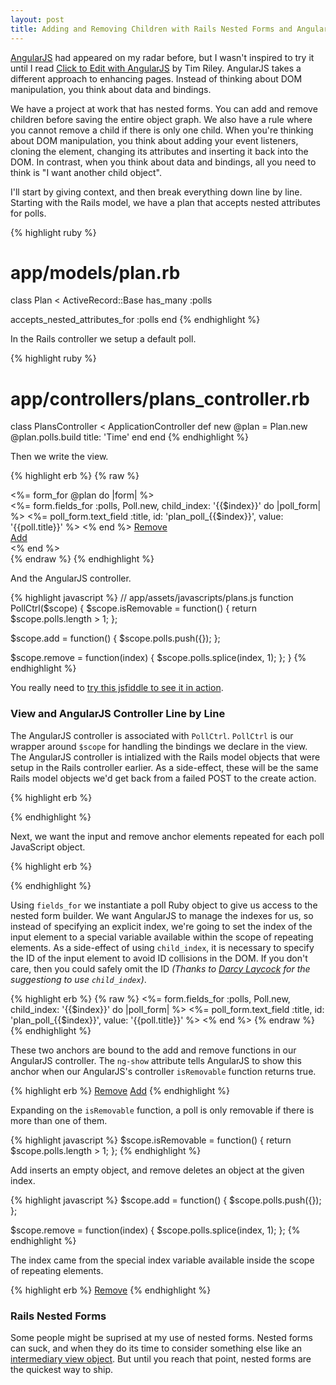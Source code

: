 ```yaml
---
layout: post
title: Adding and Removing Children with Rails Nested Forms and AngularJS
---
```


[AngularJS](http://angularjs.org) had appeared on my radar before, but I wasn't inspired to try it until I read [Click to Edit with AngularJS](http://icelab.com.au/articles/click-to-edit-with-angularjs/) by Tim Riley. AngularJS takes a different approach to enhancing pages. Instead of thinking about DOM manipulation, you think about data and bindings.

We have a project at work that has nested forms. You can add and remove children before saving the entire object graph. We also have a rule where you cannot remove a child if there is only one child. When you're thinking about DOM manipulation, you think about adding your event listeners, cloning the element, changing its attributes and inserting it back into the DOM. In contrast, when you think about data and bindings, all you need to think is "I want another child object".

I'll start by giving context, and then break everything down line by line. Starting with the Rails model, we have a plan that accepts nested attributes for polls.

{% highlight ruby %}
# app/models/plan.rb
class Plan < ActiveRecord::Base
  has_many :polls

  accepts_nested_attributes_for :polls
end
{% endhighlight %}

In the Rails controller we setup a default poll.

{% highlight ruby %}
# app/controllers/plans_controller.rb
class PlansController < ApplicationController
  def new
    @plan = Plan.new
    @plan.polls.build title: 'Time'
  end
end
{% endhighlight %}

Then we write the view.

{% highlight erb %}
{% raw %}
<!-- app/views/new.html.erb -->
<div ng-app>
  <%= form_for @plan do |form| %>
    <div ng-controller="PollCtrl" ng-init="polls = <%= @plan.polls.to_json %>">
      <div ng-repeat="poll in polls">
        <%= form.fields_for :polls, Poll.new, child_index: '{{$index}}' do |poll_form| %>
          <%= poll_form.text_field :title, id: 'plan_poll_{{$index}}', value: '{{poll.title}}' %>
        <% end %>
        <a href="#" ng-click="remove($index)" ng-show="isRemovable()">Remove</a>
      </div>
      <a href="#" ng-click="add()">Add</a>
    </div>
  <% end %>
</div>
{% endraw %}
{% endhighlight %}

And the AngularJS controller.

{% highlight javascript %}
// app/assets/javascripts/plans.js
function PollCtrl($scope) {
  $scope.isRemovable = function() {
    return $scope.polls.length > 1;
  };

  $scope.add = function() {
    $scope.polls.push({});
  };

  $scope.remove = function(index) {
    $scope.polls.splice(index, 1);
  };
}
{% endhighlight %}

You really need to [try this jsfiddle to see it in action](http://jsfiddle.net/tatejohnson/vLhNb/).

### View and AngularJS Controller Line by Line

The AngularJS controller is associated with `PollCtrl`. `PollCtrl` is our wrapper around `$scope` for handling the bindings we declare in the view. The AngularJS controller is intialized with the Rails model objects that were setup in the Rails controller earlier. As a side-effect, these will be the same Rails model objects we'd get back from a failed POST to the create action.

{% highlight erb %}
<div ng-controller="PollCtrl" ng-init="polls = <%= @plan.polls.to_json %>">
{% endhighlight %}

Next, we want the input and remove anchor elements repeated for each poll JavaScript object.

{% highlight erb %}
<div ng-repeat="poll in polls">
  <!-- ... -->
</div>
{% endhighlight %}

Using `fields_for` we instantiate a poll Ruby object to give us access to the nested form builder. We want AngularJS to manage the indexes for us, so instead of specifying an explicit index, we're going to set the index of the input element to a special variable available within the scope of repeating elements. As a side-effect of using `child_index`, it is necessary to specify the ID of the input element to avoid ID collisions in the DOM. If you don't care, then you could safely omit the ID *(Thanks to [Darcy Laycock](https://twitter.com/Sutto/status/290318902750216192) for the suggestiong to use `child_index`)*.

{% highlight erb %}
{% raw %}
<%= form.fields_for :polls, Poll.new, child_index: '{{$index}}' do |poll_form| %>
  <%= poll_form.text_field :title, id: 'plan_poll_{{$index}}', value: '{{poll.title}}' %>
<% end %>
{% endraw %}
{% endhighlight %}

These two anchors are bound to the add and remove functions in our AngularJS controller. The `ng-show` attribute tells AngularJS to show this anchor when our AngularJS's controller `isRemovable` function returns true.

{% highlight erb %}
<a href="#" ng-click="remove($index)" ng-show="isRemovable()">Remove</a>
<a href="#" ng-click="add()">Add</a>
{% endhighlight %}

Expanding on the `isRemovable` function, a poll is only removable if there is more than one of them.

{% highlight javascript %}
$scope.isRemovable = function() {
  return $scope.polls.length > 1;
};
{% endhighlight %}

Add inserts an empty object, and remove deletes an object at the given index.

{% highlight javascript %}
$scope.add = function() {
  $scope.polls.push({});
};

$scope.remove = function(index) {
  $scope.polls.splice(index, 1);
};
{% endhighlight %}

The index came from the special index variable available inside the scope of repeating elements.

{% highlight erb %}
<a href="#" ng-click="remove($index)" ng-show="isRemovable()">Remove</a>
{% endhighlight %}

### Rails Nested Forms

Some people might be suprised at my use of nested forms. Nested forms can suck, and when they do its time to consider something else like an [intermediary view object](http://blog.codeclimate.com/blog/2012/10/17/7-ways-to-decompose-fat-activerecord-models/). But until you reach that point, nested forms are the quickest way to ship.
